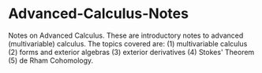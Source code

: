 # Advanced-Calculus-Notes
Notes on Advanced Calculus.  These are introductory notes to advanced (multivariable) calculus.  The topics covered are: (1) multivariable calculus (2) forms and exterior algebras (3) exterior derivatives (4) Stokes' Theorem (5) de Rham Cohomology.

